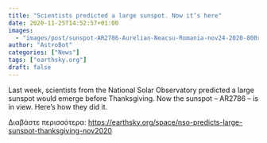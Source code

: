 ```yaml
---
title: "Scientists predicted a large sunspot. Now it’s here"
date: 2020-11-25T14:52:57+01:00
images:
  - "images/post/sunspot-AR2786-Aurelian-Neacsu-Romania-nov24-2020-800x707.jpg"
author: "AstroBot"
categories: ["News"]
tags: ["earthsky.org"]
draft: false
---
```


Last week, scientists from the National Solar Observatory predicted a large sunspot would emerge before Thanksgiving. Now the sunspot – AR2786 – is in view. Here’s how they did it.

Διαβάστε περισσότερα: https://earthsky.org/space/nso-predicts-large-sunspot-thanksgiving-nov2020
